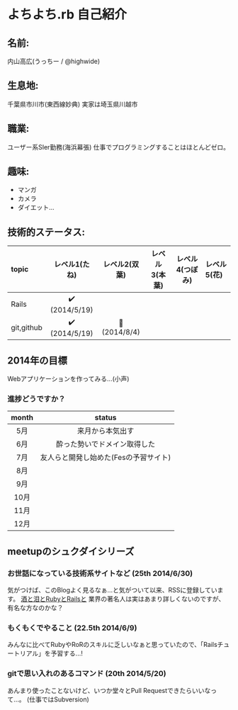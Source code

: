 # よちよち.rb 自己紹介
## 名前:
内山高広(うっちー / @highwide)

## 生息地:
千葉県市川市(東西線妙典)
実家は埼玉県川越市

## 職業: 
ユーザー系SIer勤務(海浜幕張)
仕事でプログラミングすることはほとんどゼロ。

## 趣味:
* マンガ
* カメラ
* ダイエット...

## 技術的ステータス:
|topic     |        レベル1(たね)         |     レベル2(双葉)   |レベル3(本葉)|レベル4(つぼみ)|レベル5(花)|
|:---------|:----------------------------:|:-------------------:|:-----------:|:-------------:|:----------|
|Rails     |:heavy_check_mark: (2014/5/19)|                     |             |               |           |
|git,github|:heavy_check_mark: (2014/5/19)|:seedling: (2014/8/4)|

## 2014年の目標
Webアプリケーションを作ってみる...(小声)

### 進捗どうですか？
|month |               status                |
|:----:|:-----------------------------------:|
|  5月 |来月から本気出す                     |
|  6月 |酔った勢いでドメイン取得した         |
|  7月 |友人らと開発し始めた(Fesの予習サイト)|
|  8月 ||
|  9月 ||
| 10月 ||
| 11月 ||
| 12月 ||

## meetupのシュクダイシリーズ
<!--上に行くほど新しいもの-->
### お世話になっている技術系サイトなど (25th 2014/6/30)
気がつけば、このBlogよく見るなぁ…と気がついて以来、RSSに登録しています。 
[酒と泪とRubyとRailsと](http://morizyun.github.io/) 
業界の著名人は実はあまり詳しくないのですが、有名な方なのかな？

### もくもくでやること (22.5th 2014/6/9)
みんなに比べてRubyやRoRのスキルに乏しいなぁと思っていたので、「Railsチュートリアル」を予習する...!

### gitで思い入れのあるコマンド (20th 2014/5/20)
あんまり使ったことないけど、いつか堂々とPull Requestできたらいいなって…。
(仕事ではSubversion)
